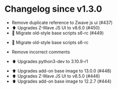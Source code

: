 # Changelog since v1.3.0
- Remove duplicate reference to Zwave js ui (#437) 
- ⬆️ Upgrades Z-Wave JS UI to v8.6.0 (#450) 
- 🔨 Migrate old-style base scripts s6-rc (#449)

* 🔨 Migrate old-style base scripts s6-rc

* Remove incorrect comments

* ⬆️ Upgrades python3-dev to 3.10.9-r1 
- ⬆️ Upgrades add-on base image to 13.0.0 (#448) 
- ⬆️ Upgrades Z-Wave JS UI to v8.5.0 (#446) 
- ⬆️ Upgrades add-on base image to 12.2.7 (#444) 
